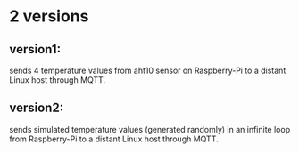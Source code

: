 # 2 versions

## version1:
sends 4 temperature values from aht10 sensor on Raspberry-Pi to a distant Linux host through MQTT.

## version2:
sends simulated temperature values (generated randomly) in an infinite loop from Raspberry-Pi to a distant Linux host through MQTT.

